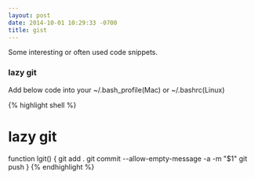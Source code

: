 ```yaml
---
layout: post
date: 2014-10-01 10:29:33 -0700
title: gist
---
```


Some interesting or often used code snippets.

### lazy git

Add below code into your ~/.bash_profile(Mac) or ~/.bashrc(Linux)

{% highlight shell %}
# lazy git
function lgit() {
    git add .
    git commit --allow-empty-message -a -m "$1"
    git push
}
{% endhighlight %}
